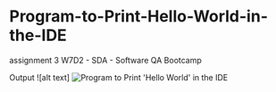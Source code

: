 # Program-to-Print-Hello-World-in-the-IDE
assignment 3 W7D2 - SDA - Software QA Bootcamp 

Output
![alt text] ![Program to Print 'Hello World' in the IDE](https://user-images.githubusercontent.com/48597284/180582023-b0705b40-1018-4d64-a26f-b4f9cd2611e3.png)
